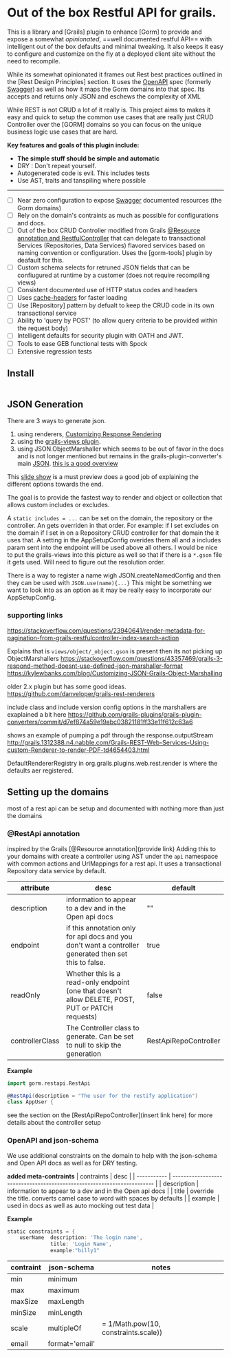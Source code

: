 
# Out of the box Restful API for grails.

This is a library and [Grails] plugin to enhance [Gorm] to provide and expose a somewhat _opinionated_, ==well documented restful API== with intelligent out of the box defaults and minimal tweaking. It also keeps it easy to configure and customize on the fly at a deployed client site without the need to recompile.

While its somewhat opinionated it frames out Rest best practices outlined in the [Rest Design Principles] section.  It uses the [OpenAPI] spec (formerly [Swagger]) as well as how it maps the Gorm domains into that spec. Its accepts and returns only JSON and eschews the complexity of XML

While REST is not CRUD a lot of it really is. This project aims to makes it easy and quick to setup the common use cases that are really just CRUD Controller over the [GORM] domains so you can focus on the unique business logic use cases that are hard.

**Key features and goals of this plugin include:**

- **The simple stuff should be simple and automatic**
- DRY : Don't repeat yourself.
- Autogenerated code is evil. This includes tests
- Use AST, traits and tanspiling where possible

---

- [ ] Near zero configuration to expose [Swagger] documented resources (the Gorm domains)
- [ ]  Rely on the domain's contraints as much as possible for configurations and docs.
- [ ]  Out of the box CRUD Controller modified from Grails [@Resource annotation and RestfulController] 
      that can delegate to transactional Services (Repositories, Data Services) flavored services based on naming 
      convention or configuration. Uses the [gorm-tools] plugin by deafault for this.
- [ ]  Custom schema selects for retruned JSON fields that can be confiugured at runtime by a customer (does not require recompiling views)
- [ ]  Consistent documented use of HTTP status codes and headers
- [ ]  Uses [cache-headers](https://github.com/grails-plugins/cache-headers) for faster loading
- [ ]  Use [Repository] pattern by defualt to keep the CRUD code in its own transactional service
- [ ]  Ability to 'query by POST' (to allow query criteria to be provided within the request body)
- [ ]  Intelligent defaults for security plugin with OATH and JWT.
- [ ]  Tools to ease GEB functional tests with Spock
- [ ]  Extensive regression tests

[@Resource annotation and RestfulController]: http://docs.grails.org/latest/guide/REST.html#domainResources

## Install

```groovy

```

  [OpenAPI]: https://github.com/OAI/OpenAPI-Specification
  [OAS]: https://github.com/OAI/OpenAPI-Specification
  [Swagger]: https://swagger.io/announcing-openapi-3-0/




## JSON Generation

There are 3 ways to generate json.

1. using renderers, [Customizing Response Rendering](http://docs.grails.org/latest/guide/REST.html#renderers)
2. using the [grails-views plugin](https://github.com/grails/grails-views/).
3. using JSON.ObjectMarshaller which seems to be out of favor in the docs and is not longer mentioned
but remains in the grails-plugin-converter's main [JSON].
[this is a good overview](https://kylewbanks.com/blog/Customizing-JSON-Grails-Object-Marshalling)

[JSON]: https://github.com/grails-plugins/grails-plugin-converters/blob/master/src/main/groovy/grails/converters/JSON.java

This [slide show](https://www.slideshare.net/clatimer/building-awesome-apis-in-grails)
is a must preview does a good job of explaining the different options towards the end.

The goal is to provide the fastest way to render and object or collection
that allows custom includes or excludes.

A `static includes = ...` can be set on the domain, the repository or the controller.
An gets overriden in that order. For example: if I set excludes on the domain
if I set in on a Repository CRUD controller for that domain the it uses that. A setting
in the AppSetupConfig overides them all and a includes param sent into the endpoint
will be used above all others.
I would be nice to put the grails-views into this picture as well so that if there is a `*.gson` file
it gets used. Will need to figure out the resolution order.

There is a way to register a name wigh JSON.createNamedConfig and then they can be used with `JSON.use(name){...}`
This might be something we want to look into as an option as it may be really easy to incorporate our AppSetupConfig.

### supporting links

https://stackoverflow.com/questions/23940641/render-metadata-for-pagination-from-grails-restfulcontroller-index-search-action

Explains that is `views/object/_object.gson` is present then its not picking up ObjectMarshallers
https://stackoverflow.com/questions/43357469/grails-3-respond-method-doesnt-use-defined-json-marshaller-format
https://kylewbanks.com/blog/Customizing-JSON-Grails-Object-Marshalling

older 2.x plugin but has some good ideas.  
https://github.com/danveloper/grails-rest-renderers


include class and include version config options in the marshallers are exaplained a bit here
https://github.com/grails-plugins/grails-plugin-converters/commit/d7ef874a59e19abc03821181ff33e11f612c63a6

shows an example of pumping a pdf through the response.outputStream
http://grails.1312388.n4.nabble.com/Grails-REST-Web-Services-Using-custom-Renderer-to-render-PDF-td4654403.html

DefaultRendererRegistry in org.grails.plugins.web.rest.render is where the defaults
aer registered.

## Setting up the domains

most of a rest api can be setup and documented with nothing more than just the domains

### @RestApi annotation
inspired by the Grails [@Resource annotation](provide link)
Adding this to your domains with create a controller using AST under the `api` namespace with common actions
and UrlMappings for a rest api. It uses a transactional Repository data service by default.

|    attribute    |                                                  desc                                                  |       default        |
| --------------- | ------------------------------------------------------------------------------------------------------ | -------------------- |
| description     | information to appear to a dev and in the Open api docs                                                | ""                   |
| endpoint        | if this annotation only for api docs and you don't want a controller generated then set this to false. | true                 |
| readOnly        | Whether this is a read-only endpoint (one that doesn't allow DELETE, POST, PUT or PATCH requests)      | false                |
| controllerClass | The Controller class to generate. Can be set to null to skip the generation                            | RestApiRepoController |

**Example**
```groovy
import gorm.restapi.RestApi

@RestApi(description = "The user for the restify application")
class AppUser {
```

see the section on the [RestApiRepoController](insert link here) for more details about the controller setup

### OpenAPI and json-schema

We use additional constraints on the domain to help with the json-schema and Open API docs as well as for DRY testing.

**added meta-contraints**
| contraints  |                                  desc                                   |
| ----------- | ----------------------------------------------------------------------- |
| description | information to appear to a dev and in the Open api docs                 |
| title       | override the title. converts camel case to word with spaces by defaults |
| example     | used in docs as well as auto mocking out test data                      |

**Example**
```groovy
static constraints = {
    userName  description: 'The login name',
              title: 'Login Name',
              example:"billy1"
```

|    contraint    |   json-schema   |                notes                 |
| --------------- | --------------- | ------------------------------------ |
| min             | minimum         |                                      |
| max             | maximum         |                                      |
| maxSize         | maxLength       |                                      |
| minSize         | minLength       |                                      |
| scale           | multipleOf      | = 1/Math.pow(10, constraints.scale)) |
| email           | format='email'  |                                      |
